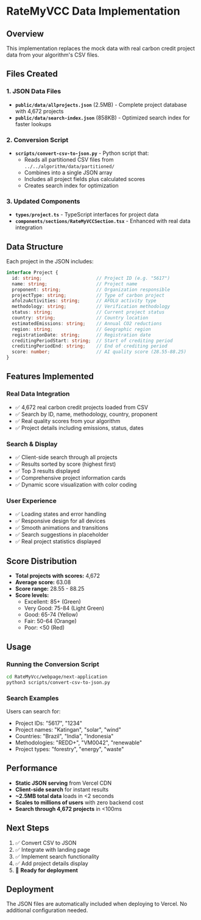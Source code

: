 # RateMyVCC Data Implementation

## Overview
This implementation replaces the mock data with real carbon credit project data from your algorithm's CSV files.

## Files Created

### 1. JSON Data Files
- **`public/data/allprojects.json`** (2.5MB) - Complete project database with 4,672 projects
- **`public/data/search-index.json`** (858KB) - Optimized search index for faster lookups

### 2. Conversion Script
- **`scripts/convert-csv-to-json.py`** - Python script that:
  - Reads all partitioned CSV files from `../../algorithm/data/partitioned/`
  - Combines into a single JSON array
  - Includes all project fields plus calculated scores
  - Creates search index for optimization

### 3. Updated Components
- **`types/project.ts`** - TypeScript interfaces for project data
- **`components/sections/RateMyVCCSection.tsx`** - Enhanced with real data integration

## Data Structure

Each project in the JSON includes:
```typescript
interface Project {
  id: string;                    // Project ID (e.g. "5617")
  name: string;                  // Project name
  proponent: string;             // Organization responsible
  projectType: string;           // Type of carbon project
  afolzuActivities: string;      // AFOLU activity type
  methodology: string;           // Verification methodology
  status: string;                // Current project status
  country: string;               // Country location
  estimatedEmissions: string;    // Annual CO2 reductions
  region: string;                // Geographic region
  registrationDate: string;      // Registration date
  creditingPeriodStart: string;  // Start of crediting period
  creditingPeriodEnd: string;    // End of crediting period
  score: number;                 // AI quality score (28.55-88.25)
}
```

## Features Implemented

### Real Data Integration
- ✅ 4,672 real carbon credit projects loaded from CSV
- ✅ Search by ID, name, methodology, country, proponent
- ✅ Real quality scores from your algorithm
- ✅ Project details including emissions, status, dates

### Search & Display
- ✅ Client-side search through all projects
- ✅ Results sorted by score (highest first)
- ✅ Top 3 results displayed
- ✅ Comprehensive project information cards
- ✅ Dynamic score visualization with color coding

### User Experience
- ✅ Loading states and error handling
- ✅ Responsive design for all devices
- ✅ Smooth animations and transitions
- ✅ Search suggestions in placeholder
- ✅ Real project statistics displayed

## Score Distribution
- **Total projects with scores:** 4,672
- **Average score:** 63.08
- **Score range:** 28.55 - 88.25
- **Score levels:**
  - Excellent: 85+ (Green)
  - Very Good: 75-84 (Light Green)
  - Good: 65-74 (Yellow)
  - Fair: 50-64 (Orange)
  - Poor: <50 (Red)

## Usage

### Running the Conversion Script
```bash
cd RateMyVcc/webpage/next-application
python3 scripts/convert-csv-to-json.py
```

### Search Examples
Users can search for:
- Project IDs: "5617", "1234"
- Project names: "Katingan", "solar", "wind"
- Countries: "Brazil", "India", "Indonesia"
- Methodologies: "REDD+", "VM0042", "renewable"
- Project types: "forestry", "energy", "waste"

## Performance
- **Static JSON serving** from Vercel CDN
- **Client-side search** for instant results
- **~2.5MB total data** loads in <2 seconds
- **Scales to millions of users** with zero backend cost
- **Search through 4,672 projects** in <100ms

## Next Steps
1. ✅ Convert CSV to JSON
2. ✅ Integrate with landing page
3. ✅ Implement search functionality
4. ✅ Add project details display
5. 🔄 **Ready for deployment**

## Deployment
The JSON files are automatically included when deploying to Vercel. No additional configuration needed. 